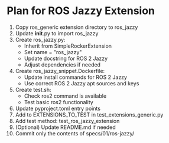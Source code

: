 # Plan for ROS Jazzy Extension

1. Copy ros_generic extension directory to ros_jazzy
2. Update __init__.py to import ros_jazzy
3. Create ros_jazzy.py:
   - Inherit from SimpleRockerExtension
   - Set name = "ros_jazzy"
   - Update docstring for ROS 2 Jazzy
   - Adjust dependencies if needed
4. Create ros_jazzy_snippet.Dockerfile:
   - Update install commands for ROS 2 Jazzy
   - Use correct ROS 2 Jazzy apt sources and keys
5. Create test.sh:
   - Check ros2 command is available
   - Test basic ros2 functionality
6. Update pyproject.toml entry points
7. Add to EXTENSIONS_TO_TEST in test_extensions_generic.py
8. Add test method: test_ros_jazzy_extension
9. (Optional) Update README.md if needed
10. Commit only the contents of specs/01/ros-jazzy/

